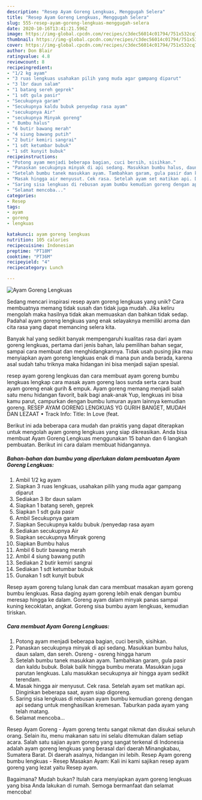 ```yaml
---
description: "Resep Ayam Goreng Lengkuas, Menggugah Selera"
title: "Resep Ayam Goreng Lengkuas, Menggugah Selera"
slug: 555-resep-ayam-goreng-lengkuas-menggugah-selera
date: 2020-10-16T13:41:21.596Z
image: https://img-global.cpcdn.com/recipes/c3dec56014c01794/751x532cq70/ayam-goreng-lengkuas-foto-resep-utama.jpg
thumbnail: https://img-global.cpcdn.com/recipes/c3dec56014c01794/751x532cq70/ayam-goreng-lengkuas-foto-resep-utama.jpg
cover: https://img-global.cpcdn.com/recipes/c3dec56014c01794/751x532cq70/ayam-goreng-lengkuas-foto-resep-utama.jpg
author: Don Blair
ratingvalue: 4.8
reviewcount: 8
recipeingredient:
- "1/2 kg ayam"
- "3 ruas lengkuas usahakan pilih yang muda agar gampang diparut"
- "3 lbr daun salam"
- "1 batang sereh geprek"
- "1 sdt gula pasir"
- "Secukupnya garam"
- "Secukupnya kaldu bubuk penyedap rasa ayam"
- "secukupnya Air"
- "secukupnya Minyak goreng"
- " Bumbu halus"
- "6 butir bawang merah"
- "4 siung bawang putih"
- "2 butir kemiri sangrai"
- "1 sdt ketumbar bubuk"
- "1 sdt kunyit bubuk"
recipeinstructions:
- "Potong ayam menjadi beberapa bagian, cuci bersih, sisihkan."
- "Panaskan secukupnya minyak di api sedang. Masukkan bumbu halus, daun salam, dan sereh. Osreng - osreng hingga harum"
- "Setelah bumbu tanek masukkan ayam. Tambahkan garam, gula pasir dan kaldu bubuk. Bolak balik hingga bumbu merata. Masukkan juga parutan lengkuas. Lalu masukkan secukupnya air hingga ayam sedikit terendam."
- "Masak hingga air menyusut. Cek rasa. Setelah ayam set matikan api. Dinginkan beberapa saat, ayam siap digoreng."
- "Saring sisa lengkuas di rebusan ayam bumbu kemudian goreng dengan api sedang untuk menghasilkan kremesan. Taburkan pada ayam yang telah matang."
- "Selamat mencoba..."
categories:
- Resep
tags:
- ayam
- goreng
- lengkuas

katakunci: ayam goreng lengkuas 
nutrition: 105 calories
recipecuisine: Indonesian
preptime: "PT18M"
cooktime: "PT36M"
recipeyield: "4"
recipecategory: Lunch

---
```



![Ayam Goreng Lengkuas](https://img-global.cpcdn.com/recipes/c3dec56014c01794/751x532cq70/ayam-goreng-lengkuas-foto-resep-utama.jpg)

Sedang mencari inspirasi resep ayam goreng lengkuas yang unik? Cara membuatnya memang tidak susah dan tidak juga mudah. Jika keliru mengolah maka hasilnya tidak akan memuaskan dan bahkan tidak sedap. Padahal ayam goreng lengkuas yang enak selayaknya memiliki aroma dan cita rasa yang dapat memancing selera kita.

Banyak hal yang sedikit banyak mempengaruhi kualitas rasa dari ayam goreng lengkuas, pertama dari jenis bahan, lalu pemilihan bahan segar, sampai cara membuat dan menghidangkannya. Tidak usah pusing jika mau menyiapkan ayam goreng lengkuas enak di mana pun anda berada, karena asal sudah tahu triknya maka hidangan ini bisa menjadi sajian spesial.

resep ayam goreng lengkuas dan cara membuat ayam goreng bumbu lengkuas lengkap cara masak ayam goreng laos sunda serta cara buat ayam goreng enak gurih &amp; empuk. Ayam goreng memang menjadi salah satu menu hidangan favorit, baik bagi anak-anak Yup, lengkuas ini bisa kamu parut, campurkan dengan bumbu lumuran ayam lainnya kemudian goreng. RESEP AYAM GORENG LENGKUAS YG GURIH BANGET, MUDAH DAN LEZAAT • Track Info: Title: In Love (feat.


Berikut ini ada beberapa cara mudah dan praktis yang dapat diterapkan untuk mengolah ayam goreng lengkuas yang siap dikreasikan. Anda bisa membuat Ayam Goreng Lengkuas menggunakan 15 bahan dan 6 langkah pembuatan. Berikut ini cara dalam membuat hidangannya.

<!--inarticleads1-->

##### Bahan-bahan dan bumbu yang diperlukan dalam pembuatan Ayam Goreng Lengkuas:

1. Ambil 1/2 kg ayam
1. Siapkan 3 ruas lengkuas, usahakan pilih yang muda agar gampang diparut
1. Sediakan 3 lbr daun salam
1. Siapkan 1 batang sereh, geprek
1. Siapkan 1 sdt gula pasir
1. Ambil Secukupnya garam
1. Siapkan Secukupnya kaldu bubuk /penyedap rasa ayam
1. Sediakan secukupnya Air
1. Siapkan secukupnya Minyak goreng
1. Siapkan  Bumbu halus
1. Ambil 6 butir bawang merah
1. Ambil 4 siung bawang putih
1. Sediakan 2 butir kemiri sangrai
1. Sediakan 1 sdt ketumbar bubuk
1. Gunakan 1 sdt kunyit bubuk


Resep ayam goreng tulang lunak dan cara membuat masakan ayam goreng bumbu lengkuas. Rasa daging ayam goreng lebih enak dengan bumbu meresap hingga ke dalam. Goreng ayam dalam minyak panas sampai kuning kecoklatan, angkat. Goreng sisa bumbu ayam lengkuas, kemudian tiriskan. 

<!--inarticleads2-->

##### Cara membuat Ayam Goreng Lengkuas:

1. Potong ayam menjadi beberapa bagian, cuci bersih, sisihkan.
1. Panaskan secukupnya minyak di api sedang. Masukkan bumbu halus, daun salam, dan sereh. Osreng - osreng hingga harum
1. Setelah bumbu tanek masukkan ayam. Tambahkan garam, gula pasir dan kaldu bubuk. Bolak balik hingga bumbu merata. Masukkan juga parutan lengkuas. Lalu masukkan secukupnya air hingga ayam sedikit terendam.
1. Masak hingga air menyusut. Cek rasa. Setelah ayam set matikan api. Dinginkan beberapa saat, ayam siap digoreng.
1. Saring sisa lengkuas di rebusan ayam bumbu kemudian goreng dengan api sedang untuk menghasilkan kremesan. Taburkan pada ayam yang telah matang.
1. Selamat mencoba...


Resep Ayam Goreng - Ayam goreng tentu sangat nikmat dan disukai seluruh orang. Selain itu, menu makanan satu ini selalu ditemukan dalam setiap acara. Salah satu sajian ayam goreng yang sangat terkenal di Indonesia adalah ayam goreng lengkuas yang berasal dari daerah Minangkabau, Sumatera Barat. Di daerah asalnya, hidangan ini lebih. Resep Ayam goreng bumbu lengkuas - Resep Masakan Ayam: Kali ini kami sajikan resep ayam goreng yang lezat yaitu Resep ayam. 

Bagaimana? Mudah bukan? Itulah cara menyiapkan ayam goreng lengkuas yang bisa Anda lakukan di rumah. Semoga bermanfaat dan selamat mencoba!
